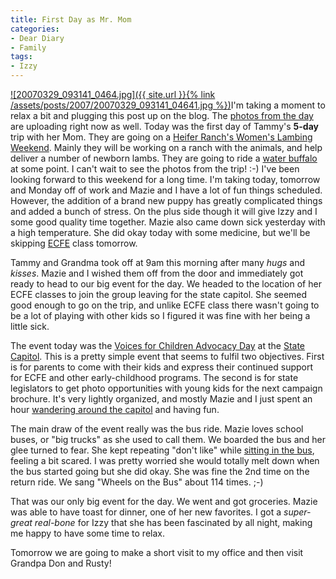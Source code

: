 ```yaml
---
title: First Day as Mr. Mom
categories:
- Dear Diary
- Family
tags:
- Izzy
---
```


[![20070329_093141_0464.jpg]({{ site.url }}{% link /assets/posts/2007/20070329_093141_04641.jpg %})](http://photos.thingelstad.com/200703-Capitol/content/20070329_093141_0464_large.html)I'm taking a moment to relax a bit and plugging this post up on the blog. The [photos from the day](http://photos.thingelstad.com/200703-Capitol/) are uploading right now as well. Today was the first day of Tammy's **5-day** trip with her Mom. They are going on a [Heifer Ranch's Women's Lambing Weekend](http://www.heifer.org/site/c.edJRKQNiFiG/b.1347487/). Mainly they will be working on a ranch with the animals, and help deliver a number of newborn lambs. They are going to ride a [water buffalo](http://images.google.com/images?hl=en&q=water+buffalo&btnG=Search+Images&gbv=2) at some point. I can't wait to see the photos from the trip! :-)
I've been looking forward to this weekend for a long time. I'm taking today, tomorrow and Monday off of work and Mazie and I have a lot of fun things scheduled. However, the addition of a brand new puppy has greatly complicated things and added a bunch of stress. On the plus side though it will give Izzy and I some good quality time together. Mazie also came down sick yesterday with a high temperature. She did okay today with some medicine, but we'll be skipping [ECFE](http://www.ecfe.info/) class tomorrow.

Tammy and Grandma took off at 9am this morning after many _hugs_ and _kisses_. Mazie and I wished them off from the door and immediately got ready to head to our big event for the day. We headed to the location of her ECFE classes to join the group leaving for the state capitol. She seemed good enough to go on the trip, and unlike ECFE class there wasn't going to be a lot of playing with other kids so I figured it was fine with her being a little sick.

The event today was the [Voices for Children Advocacy Day](http://www.voicesforchildrenmn.org/) at the [State Capitol](http://www.leg.state.mn.us/).  This is a pretty simple event that seems to fulfil two objectives. First is for parents to come with their kids and express their continued support for ECFE and other early-childhood programs. The second is for state legislators to get photo opportunities with young kids for the next campaign brochure. It's very lightly organized, and mostly Mazie and I just spent an hour [wandering around the capitol](http://photos.thingelstad.com/200703-Capitol/content/20070329_102115_0474_large.html) and having fun.

The main draw of the event really was the bus ride. Mazie loves school buses, or "big trucks" as she used to call them. We boarded the bus and her glee turned to fear. She kept repeating "don't like" while [sitting in the bus](http://photos.thingelstad.com/200703-Capitol/content/20070329_093141_0464_large.html), feeling a bit scared. I was pretty worried she would totally melt down when the bus started going but she did okay. She was fine the 2nd time on the return ride. We sang "Wheels on the Bus" about 114 times. ;-)

That was our only big event for the day. We went and got groceries. Mazie was able to have toast for dinner, one of her new favorites. I got a _super-great real-bone_ for Izzy that she has been fascinated by all night, making me happy to have some time to relax.

Tomorrow we are going to make a short visit to my office and then visit Grandpa Don and Rusty!

